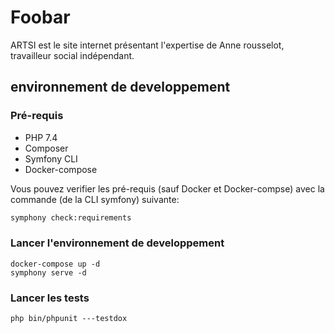 # Foobar

ARTSI est le site internet présentant l'expertise de Anne rousselot, travailleur social indépendant.

## environnement de developpement

### Pré-requis

- PHP 7.4
- Composer
- Symfony CLI
- Docker-compose

Vous pouvez verifier les pré-requis (sauf Docker et Docker-compse) avec la commande (de la CLI symfony) suivante:

```bash
symphony check:requirements
```

### Lancer l'environnement de developpement

```
docker-compose up -d
symphony serve -d
```

### Lancer les tests

```
php bin/phpunit ---testdox

```
